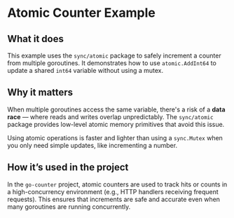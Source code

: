 # Atomic Counter Example

## What it does

This example uses the `sync/atomic` package to safely increment a counter from multiple goroutines. It demonstrates how to use `atomic.AddInt64` to update a shared `int64` variable without using a mutex.

## Why it matters

When multiple goroutines access the same variable, there's a risk of a **data race** — where reads and writes overlap unpredictably. The `sync/atomic` package provides low-level atomic memory primitives that avoid this issue.

Using atomic operations is faster and lighter than using a `sync.Mutex` when you only need simple updates, like incrementing a number.

## How it’s used in the project

In the `go-counter` project, atomic counters are used to track hits or counts in a high-concurrency environment (e.g., HTTP handlers receiving frequent requests). This ensures that increments are safe and accurate even when many goroutines are running concurrently.
